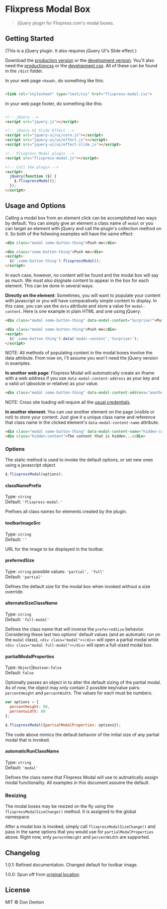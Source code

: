 # Flixpress Modal Box

> jQuery plugin for Flixpress.com's modal boxes.


## Getting Started

(This is a jQuery plugin. It also requires jQuery UI's Slide effect.)

Download the [production version][min] or the [development version][max]. You'll also need the [productioncss][css] or the [development css][devcss]. All of these can be found in the `/dist` folder.

[min]: https://raw.githubusercontent.com/happycollision/jquery-flixpress-modal/master/dist/flixpress-modal.min.js
[max]: https://raw.githubusercontent.com/happycollision/jquery-flixpress-modal/master/dist/flixpress-modal.js
[css]: https://raw.githubusercontent.com/happycollision/jquery-flixpress-modal/master/dist/flixpress-modal.min.css
[devcss]: https://raw.githubusercontent.com/happycollision/jquery-flixpress-modal/master/dist/flixpress-modal.css

In your web page `<head>`, do something like this:

```html

<link rel="stylesheet" type="text/css" href="flixpress-modal.css">
```
In your web page footer, do something like this:

```html

<!-- jQuery -->
<script src="jquery.js"></script>

<!-- jQuery UI Slide Effect -->
<script src="jquery-ui/ui/core.js"></script>
<script src="jquery-ui/ui/effect.js"></script>
<script src="jquery-ui/ui/effect-slide.js"></script>

<!-- Flixpress Modal plugin -->
<script src="flixpress-modal.js"></script>

<!-- Call the plugin -->
<script>
  jQuery(function ($) {
    $.flixpressModal();
  });
</script>
```

## Usage and Options

Calling a modal box from an element click can be accomplished two ways by default. You can simply give an element a class name of `modal` or you can target an element with jQuery and call the plugin's collection method on it. So both of the follwoing examples will have the same effect:

```html
<div class="modal some-button-thing">Push me</div>
```

```html
<div class="some-button-thing">Push me</div>
<script>
  $('.some-button-thing').flixpressModal();
</script>
```

In each case, however, no content will be found and the modal box will say as much. We must also dsignate content to appear in the box for each element. This can be done in several ways.

__Directly on the element__: Sometimes, you will want to populate your content with javascript or you will have comparatively simple content to display. In this case, you can use the `data` attribute and store a value for `modal-content`. Here is one example in plain HTML and one using jQuery:

```html
<div class="modal some-button-thing" data-modal-content="Surprise!">Push me</div>
```

```html
<div class="modal some-button-thing">Push me</div>
<script>
  $('.some-button-thing').data('modal-content','Surprise!');
</script>
```

NOTE: All methods of populating content in the modal boxes involve the data attribute. From now on, I'll assume you won't need the jQuery version in examples.

__In another web page__: Flixpress Modal will automatically create an iframe with a web address if you use `data-modal-content-address` as your key and a valid url (absolute or relative) as your value.

```html
<div class="modal some-button-thing" data-modal-content-address="another-page.html">Push me</div>
```

NOTE: Cross site loading will require all the [usual credentials](https://developer.mozilla.org/en-US/docs/Web/HTTP/Access_control_CORS).

__In another element__: You can use another element on the page (visible or not) to store your content. Just give it a unique class name and reference that class name in the clicked element's `data-modal-content-name` attribute.

```html
<div class="modal some-button-thing" data-modal-content-name="hidden-content">Push me</div>
<div class="hidden-content">The content that is hidden...</div>
```

### Options

The static method is used to invoke the default options, or set new ones using a javascript object.

```javascript
$.flixpressModal(options);
```

#### classNamePrefix

Type: `string`  
Default: `'flixpress-modal-'`

Prefixes all class names for elements created by the plugin.

#### toolbarImageSrc

Type: `string`  
Default: `''`

URL for the image to be displayed in the toolbar.

#### preferredSize

Type: `string` possible values: `'partial', 'full'`  
Default: `'partial'`

Defines the default size for the modal box when invoked without a size override.

#### alternateSizeClassName

Type: `string`  
Default: `'full-modal'`

Defines the class name that will inverse the `preferredSize` behavior. Considering these last two options' default values (and an automatic run on the `modal` class), `<div class="modal"></div>` will open a partial modal while `<div class="modal full-modal"></div>` will open a full-sized modal box.

#### partialModalProperties

Type: `Object`|`Boolean:false`  
Default: `false`

Optionally passes an object in to alter the default sizing of the partial modal. As of now, the object may only contain 2 possible key/value pairs: `percentHeight` and `percentWidth`. The values for each must be numbers.

```javascript
var options = {
  percentHeight: 80,
  percentwidth: 80
};

$.flixpressModal({partialModalProperties: options});
```

The code above mimics the default behavior of the initial size of any partial modal that is invoked.

#### automaticRunClassName

Type: `string`  
Default: `'modal'`

Defines the class name that Flixpress Modal will use to autmatically assign modal functionality. All examples in this document assume the default.

### Resizing

The modal boxes may be resized on the fly using the `flixpressModalSizeChange()` method. It is assigned to the global namespace.

After a modal box is invoked, simply call `flixpressModalSizeChange()` and pass in the same options that you would use for `partialModalProperties` above. Right now, only `perecntHeight` and `percentWidth` are supported.

## Changelog

1.0.1: Refined documentation. Changed default for toolbar image.

1.0.0: Spun off from [original location](http://github.com/happycollision/flixpress-static-prjects)

## License

MIT © Don Denton
